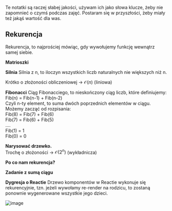 Te notatki są raczej słabej jakości, używam ich jako słowa klucze, żeby nie zapomnieć o czymś podczas zajęć. Postaram się w przyszłości, żeby miały też jakąś wartość dla was.

## Rekurencja

Rekurencja, to najprościej mówiąc, gdy wywołujemy funkcję wewnątrz samej siebie.

**Matrioszki**

**Silnia**
Silnia z n, to iloczyn wszystkich liczb naturalnych nie większych niż n.

Krótko o złożoności obliczeniowej $\rightarrow$ $\mathcal{O}(n)$ (liniowa)

**Fibonacci**
Ciąg Fibonacciego, to nieskończony ciąg liczb, które definiujemy:<br>
Fib(n) = Fib(n-1) + Fib(n-2)<br>
Czyli n-ty element, to suma dwóch poprzednich elementów w ciągu.<br>
Możemy zacząć od rozpisania: <br>
Fib(8) = Fib(7) + Fib(6)<br>
Fib(7) = Fib(6) + Fib(5)<br>
....<br>
Fib(1) = 1<br>
Fib(0) = 0<br>

**Narysować drzewko.**<br>
Trochę o złożoności $\rightarrow$ $\mathcal{O}(2^n)$ (wykładnicza)

**Po co nam rekurencja?**

**Zadanie z sumą ciągu**

**Dygresja o Reactie**
Drzewo komponentów w Reactie wykonuje się rekurencyjnie, tzn. jeżeli wywołamy re-render na rodzicu, to zostaną ponownie wygenerowane wszystkie jego dzieci.

![image](https://hackmd.io/_uploads/BkCJUrR2p.png)

